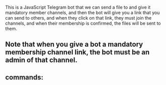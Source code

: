 This is a JavaScript Telegram bot that we can send a file to and give it mandatory member channels, and then the bot will give you a link that you can send to others, and when they click on that link, they must join the channels, and when their membership is confirmed, the files will be sent to them.


<h2>Note that when you give a bot a mandatory membership channel link, the bot must be an admin of that channel.</h2>
<!-- <hr> -->
<h2>commands:</h2>
